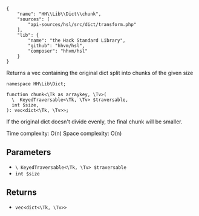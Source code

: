 ``` yamlmeta
{
    "name": "HH\\Lib\\Dict\\chunk",
    "sources": [
        "api-sources/hsl/src/dict/transform.php"
    ],
    "lib": {
        "name": "the Hack Standard Library",
        "github": "hhvm/hsl",
        "composer": "hhvm/hsl"
    }
}
```




Returns a vec containing the original dict split into chunks of the given
size




``` Hack
namespace HH\Lib\Dict;

function chunk<\Tk as arraykey, \Tv>(
  \  KeyedTraversable<\Tk, \Tv> $traversable,
  int $size,
): vec<dict<\Tk, \Tv>>;
```




If the original dict doesn't divide evenly, the final chunk will be
smaller.




Time complexity: O(n)
Space complexity: O(n)




## Parameters




+ ` \ KeyedTraversable<\Tk, \Tv> $traversable `
+ ` int $size `




## Returns




* ` vec<dict<\Tk, \Tv>> `
<!-- HHAPIDOC -->
